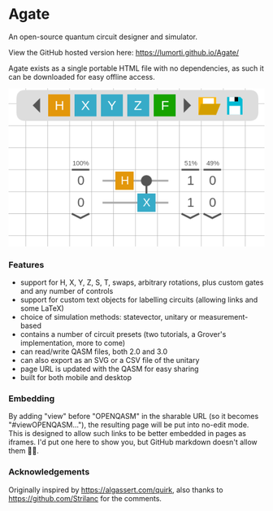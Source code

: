# Agate
An open-source quantum circuit designer and simulator.

View the GitHub hosted version here: https://lumorti.github.io/Agate/

Agate exists as a single portable HTML file with no dependencies, as such it can be downloaded for easy offline access.

![Agate Example](example.png)

### Features
* support for H, X, Y, Z, S, T, swaps, arbitrary rotations, plus custom gates and any number of controls
* support for custom text objects for labelling circuits (allowing links and some LaTeX)
* choice of simulation methods: statevector, unitary or measurement-based
* contains a number of circuit presets (two tutorials, a Grover's implementation, more to come)
* can read/write QASM files, both 2.0 and 3.0
* can also export as an SVG or a CSV file of the unitary
* page URL is updated with the QASM for easy sharing
* built for both mobile and desktop

### Embedding
By adding "view" before "OPENQASM" in the sharable URL (so it becomes "#viewOPENQASM..."), the resulting page will be put into no-edit mode. This is designed to allow such links to be better embedded in pages as iframes. I'd put one here to show you, but GitHub markdown doesn't allow them 🤷‍♂️.

### Acknowledgements
Originally inspired by https://algassert.com/quirk, also thanks to https://github.com/Strilanc for the comments.
